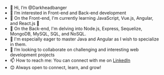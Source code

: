 - 👋 Hi, I’m @Darkheadbanger
- 👀 I’m interested in Front-end and Back-end development 
- 🌱 On the Front-end, I'm currently learning JavaScript, Vue.js, Angular, and React.js 🚀
- 💼 On the Back-end, I'm delving into Node.js, Express, Sequelize, MongoDB, MySQL, SQL, and NoSQL.
- 🌟 I'm especially eager to master Java and Angular as I wish to specialize in them.
- 💞️ I’m looking to collaborate on challenging and interesting web development projects
- 📫 How to reach me: You can connect with me on [LinkedIn](https://www.linkedin.com/in/davidbouhaben/)
- 😊 Always open to connect, learn, and grow!

<!---
Darkheadbanger/Darkheadbanger is a ✨ special ✨ repository because its `README.md` (this file) appears on your GitHub profile.
You can click the Preview link to take a look at your changes.
--->
